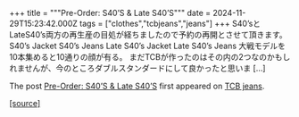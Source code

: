 +++
title = """Pre-Order: S40’S & Late S40’S"""
date = 2024-11-29T15:23:42.000Z
tags = ["clothes","tcbjeans","jeans"]
+++
S40’sとLateS40’s両方の再生産の目処が経ちましたので予約の再開とさせて頂きます。 S40’s Jacket S40’s Jeans Late S40’s Jacket Late S40’s Jeans 大戦モデルを10本集めると10通りの顔が有る。 まだTCBが作ったのはその内の2つなのかもしれませんが、今のところダブルスタンダードにして良かったと思いま \[…\]

The post [Pre-Order: S40’S & Late S40’S](http://tcbjeans.com/2024/11/30/50189) first appeared on [TCB jeans](http://tcbjeans.com).

[[source]](http://tcbjeans.com/2024/11/30/50189)

